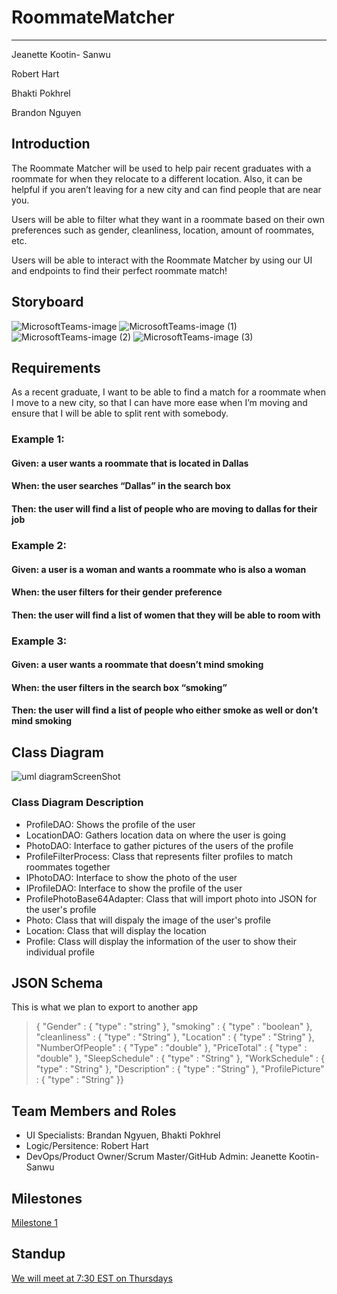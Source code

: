 # RoommateMatcher
---

Jeanette Kootin- Sanwu

Robert Hart

Bhakti Pokhrel

Brandon Nguyen

## Introduction
The Roommate Matcher will be used to help pair recent graduates with a roommate for when they relocate to a different location. Also, it can be helpful if you aren’t leaving for a new city and can find people that are near you. 

Users will be able to filter what they want in a roommate based on their own preferences such as gender, cleanliness, location, amount of roommates, etc. 

Users will be able to interact with the Roommate Matcher by using our UI and endpoints to find their perfect roommate match!

## Storyboard
![MicrosoftTeams-image](https://user-images.githubusercontent.com/47064092/133006027-2c23eaa8-6c74-40d4-9514-f029d16bce74.png)
![MicrosoftTeams-image (1)](https://user-images.githubusercontent.com/47064092/133006030-e4981f36-d0a4-46e9-aa59-4e0cf49b3075.png)
![MicrosoftTeams-image (2)](https://user-images.githubusercontent.com/47064092/133006034-c6ca1c07-5231-4dac-8aa6-b20d0c3c6989.png)
![MicrosoftTeams-image (3)](https://user-images.githubusercontent.com/47064092/133006038-a6c6030a-2fd1-433d-a590-c44d53646d82.png)

## Requirements

As a recent graduate, I want to be able to find a match for a roommate when I move to a new city, so that I can have more ease when I’m moving and ensure that I will be able to split rent with somebody.

### Example 1:
#### Given: a user wants a roommate that is located in Dallas
#### When: the user searches “Dallas” in the search box
#### Then: the user will find a list of people who are moving to dallas for their job

### Example 2:
#### Given: a user is a woman and wants a roommate who is also a woman
#### When: the user filters for their gender preference
#### Then: the user will find a list of women that they will be able to room with

### Example 3:
#### Given: a user wants a roommate that doesn’t mind smoking
#### When: the user filters in the search box “smoking”
#### Then: the user will find a list of people who either smoke as well or don’t mind smoking

## Class Diagram
![uml diagramScreenShot](https://user-images.githubusercontent.com/47064092/133006193-42b44880-477e-4fd1-b991-68a618fe363c.JPG)

### Class Diagram Description
- ProfileDAO: Shows the profile of the user
- LocationDAO: Gathers location data on where the user is going
- PhotoDAO: Interface to gather pictures of the users of the profile
- ProfileFilterProcess: Class that represents filter profiles to match roommates together
- IPhotoDAO: Interface to show the photo of the user
- IProfileDAO: Interface to show the profile of the user
- ProfilePhotoBase64Adapter: Class that will import photo into JSON for the user's profile
- Photo: Class that will dispaly the image of the user's profile
- Location: Class that will display the location
- Profile: Class will display the information of the user to show their individual profile

## JSON Schema
This is what we plan to export to another app

> { "Gender" : { "type" : "string" }, "smoking" : { "type" : "boolean" }, "cleanliness" : { "type" : "String" }, "Location" : { "type" : "String" }, "NumberOfPeople" : { "Type" : "double" }, "PriceTotal" : { "type" : "double" }, "SleepSchedule" : { "type" : "String" }, "WorkSchedule" : { "type" : "String" }, "Description" : { "type" : "String" }, "ProfilePicture" : { "type" : "String" }}


## Team Members and Roles
- UI Specialists: Brandan Ngyuen, Bhakti Pokhrel
- Logic/Persitence: Robert Hart 
- DevOps/Product Owner/Scrum Master/GitHub Admin: Jeanette Kootin- Sanwu

## Milestones
[Milestone 1](https://github.com/kootinja/Roommate-Matcher/milestone/1)

## Standup
[We will meet at 7:30 EST on Thursdays](https://teams.microsoft.com/l/meetup-join/19%3ameeting_NTQ4ODBlNTAtZWFjNi00YWFhLWJlNjAtNmM5OTQwZWM3YzBj%40thread.v2/0?context=%7b%22Tid%22%3a%22f5222e6c-5fc6-48eb-8f03-73db18203b63%22%2c%22Oid%22%3a%225705403b-7546-4aac-b858-9d09d3efb663%22%7d)


